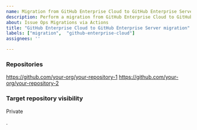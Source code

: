 ```yaml
---
name: Migration from GitHub Enterprise Cloud to GitHub Enterprise Server migration
description: Perform a migration from GitHub Enterprise Cloud to GitHub Enterprise Server
about: Issue Ops Migrations via Actions
title: "GitHub Enterprise Cloud to GitHub Enterprise Server migration"
labels: ["migration",  "github-enterprise-cloud"]
assignees: ''

---
```


<!-- Repositories: Enter in the github server repository url(s) to migrate - one per line -->

<!-- Visibility: Repos must be migrated as private.  -->


### Repositories

https://github.com/your-org/your-repository-1
https://github.com/your-org/your-repository-2

### Target repository visibility

Private

.
